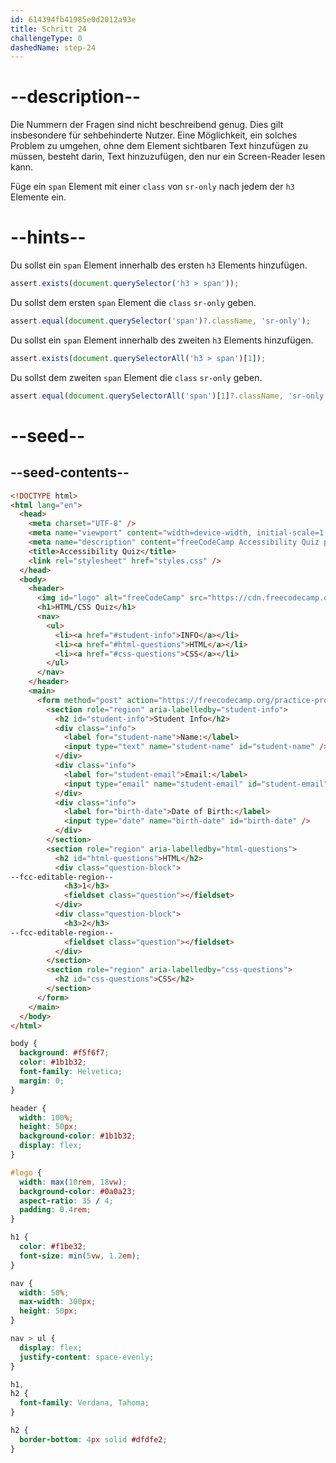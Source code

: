 ```yaml
---
id: 614394fb41985e0d2012a93e
title: Schritt 24
challengeType: 0
dashedName: step-24
---
```


# --description--

Die Nummern der Fragen sind nicht beschreibend genug. Dies gilt insbesondere für sehbehinderte Nutzer. Eine Möglichkeit, ein solches Problem zu umgehen, ohne dem Element sichtbaren Text hinzufügen zu müssen, besteht darin, Text hinzuzufügen, den nur ein Screen-Reader lesen kann.

Füge ein `span` Element mit einer `class` von `sr-only` nach jedem der `h3` Elemente ein.

# --hints--

Du sollst ein `span` Element innerhalb des ersten `h3` Elements hinzufügen.

```js
assert.exists(document.querySelector('h3 > span'));
```

Du sollst dem ersten `span` Element die `class` `sr-only` geben.

```js
assert.equal(document.querySelector('span')?.className, 'sr-only');
```

Du sollst ein `span` Element innerhalb des zweiten `h3` Elements hinzufügen.

```js
assert.exists(document.querySelectorAll('h3 > span')[1]);
```

Du sollst dem zweiten `span` Element die `class` `sr-only` geben.

```js
assert.equal(document.querySelectorAll('span')[1]?.className, 'sr-only');
```

# --seed--

## --seed-contents--

```html
<!DOCTYPE html>
<html lang="en">
  <head>
    <meta charset="UTF-8" />
    <meta name="viewport" content="width=device-width, initial-scale=1.0" />
    <meta name="description" content="freeCodeCamp Accessibility Quiz practice project" />
    <title>Accessibility Quiz</title>
    <link rel="stylesheet" href="styles.css" />
  </head>
  <body>
    <header>
      <img id="logo" alt="freeCodeCamp" src="https://cdn.freecodecamp.org/platform/universal/fcc_primary.svg">
      <h1>HTML/CSS Quiz</h1>
      <nav>
        <ul>
          <li><a href="#student-info">INFO</a></li>
          <li><a href="#html-questions">HTML</a></li>
          <li><a href="#css-questions">CSS</a></li>
        </ul>
      </nav>
    </header>
    <main>
      <form method="post" action="https://freecodecamp.org/practice-project/accessibility-quiz">
        <section role="region" aria-labelledby="student-info">
          <h2 id="student-info">Student Info</h2>
          <div class="info">
            <label for="student-name">Name:</label>
            <input type="text" name="student-name" id="student-name" />
          </div>
          <div class="info">
            <label for="student-email">Email:</label>
            <input type="email" name="student-email" id="student-email" />
          </div>
          <div class="info">
            <label for="birth-date">Date of Birth:</label>
            <input type="date" name="birth-date" id="birth-date" />
          </div>
        </section>
        <section role="region" aria-labelledby="html-questions">
          <h2 id="html-questions">HTML</h2>
          <div class="question-block">
--fcc-editable-region--
            <h3>1</h3>
            <fieldset class="question"></fieldset>
          </div>
          <div class="question-block">
            <h3>2</h3>
--fcc-editable-region--
            <fieldset class="question"></fieldset>
          </div>
        </section>
        <section role="region" aria-labelledby="css-questions">
          <h2 id="css-questions">CSS</h2>
        </section>
      </form>
    </main>
  </body>
</html>

```

```css
body {
  background: #f5f6f7;
  color: #1b1b32;
  font-family: Helvetica;
  margin: 0;
}

header {
  width: 100%;
  height: 50px;
  background-color: #1b1b32;
  display: flex;
}

#logo {
  width: max(10rem, 18vw);
  background-color: #0a0a23;
  aspect-ratio: 35 / 4;
  padding: 0.4rem;
}

h1 {
  color: #f1be32;
  font-size: min(5vw, 1.2em);
}

nav {
  width: 50%;
  max-width: 300px;
  height: 50px;
}

nav > ul {
  display: flex;
  justify-content: space-evenly;
}

h1,
h2 {
  font-family: Verdana, Tahoma;
}

h2 {
  border-bottom: 4px solid #dfdfe2;
}


```
